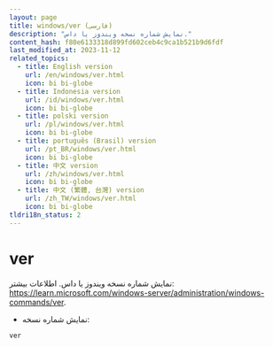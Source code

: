 ```yaml
---
layout: page
title: windows/ver (فارسی)
description: "نمایش شماره نسخه ویندوز یا داس."
content_hash: f80e6133318d899fd602ceb4c9ca1b521b9d6fdf
last_modified_at: 2023-11-12
related_topics:
  - title: English version
    url: /en/windows/ver.html
    icon: bi bi-globe
  - title: Indonesia version
    url: /id/windows/ver.html
    icon: bi bi-globe
  - title: polski version
    url: /pl/windows/ver.html
    icon: bi bi-globe
  - title: português (Brasil) version
    url: /pt_BR/windows/ver.html
    icon: bi bi-globe
  - title: 中文 version
    url: /zh/windows/ver.html
    icon: bi bi-globe
  - title: 中文 (繁體, 台灣) version
    url: /zh_TW/windows/ver.html
    icon: bi bi-globe
tldri18n_status: 2
---
```

# ver

نمایش شماره نسخه ویندوز یا داس.
اطلاعات بیشتر: <https://learn.microsoft.com/windows-server/administration/windows-commands/ver>.

- نمایش شماره نسخه:

`ver`
